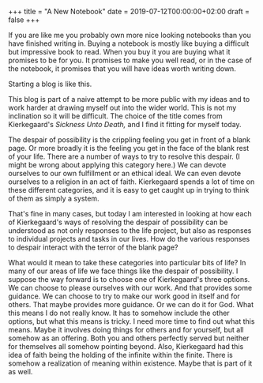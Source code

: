 +++
title = "A New Notebook"
date = 2019-07-12T00:00:00+02:00
draft = false
+++

If you are like me you probably own more nice looking notebooks than
you have finished writing in. Buying a notebook is mostly like
buying a difficult but impressive book to read. When you buy it you
are buying what it promises to be for you. It promises to make you
well read, or in the case of the notebook, it promises that you will
have ideas worth writing down.

Starting a blog is like this.

This blog is part of a naive attempt to be more public with my ideas
and to work harder at drawing myself out into the wider world. This
is not my inclination so it will be difficult. The choice of the
title comes from Kierkegaard's _Sickness Unto Death,_ and I find it
fitting for myself today.

The despair of possibility is the crippling feeling you get in front
of a blank page. Or more broadly it is the feeling you get in the
face of the blank rest of your life. There are a number of ways to
try to resolve this despair. (I might be wrong about applying this
category here.) We can devote ourselves to our own fulfillment or an
ethical ideal. We can even devote ourselves to a religion in an act
of faith. Kierkegaard spends a lot of time on these different
categories, and it is easy to get caught up in trying to think of
them as simply a system.

That's fine in many cases, but today I am interested in looking at how
each of Kierkegaard's ways of resolving the despair of possibility
can be understood as not only responses to the life project, but
also as responses to individual projects and tasks in our lives. How
do the various responses to despair interact with the terror of the
blank page?

What would it mean to take these categories into particular bits of
life? In many of our areas of life we face things like the despair
of possibility. I suppose the way forward is to choose one of
Kierkegaard's three options. We can choose to please ourselves with
our work. And that provides some guidance. We can choose to try to
make our work good in itself and for others. That maybe provides
more guidance. Or we can do it for God. What this means I do not
really know. It has to somehow include the other options, but what
this means is tricky. I need more time to find out what this means.
Maybe it involves doing things for others and for yourself, but all
somehow as an offering. Both you and others perfectly served but
neither for themselves all somehow pointing beyond. Also,
Kierkegaard had this idea of faith being the holding of the infinite
within the finite. There is somehow a realization of meaning within
existence. Maybe that is part of it as well.

